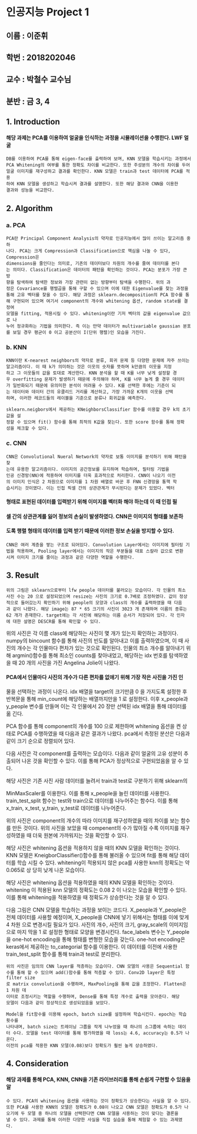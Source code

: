 # 인공지능 Project 1

## 이름 : 이준휘

## 학번 : 2018202046

## 교수 : 박철수 교수님

## 분반 : 금 3, 4


## 1. Introduction

#### 해당 과제는 PCA를 이용하여 얼굴을 인식하는 과정을 시뮬레이션을 수행한다. LWF 얼굴

```
DB를 이용하여 PCA를 통해 eigen-face를 출력하여 보며, KNN 모델을 학습시키는 과정에서
PCA Whitening의 여부를 통한 정확도 차이를 비교한다. 또한 주성분의 개수의 차이를 두어
얼굴 이미지를 재구성하고 결과를 확인한다. KNN 모델은 train과 test 데이터에 PCA를 적용
하여 KNN 모델을 생성하고 학습시켜 결과를 설명한다. 또한 해당 결과와 CNN을 이용한
결과와 성능을 비교한다.
```
## 2. Algorithm

### a. PCA

```
PCA란 Principal Component Analysis의 약자로 인공지능에서 많이 쓰이는 알고리즘 중 하
나다. PCA는 크게 Compression과 Classification으로 핵심을 나눌 수 있다, Compression은
dimensions을 줄인다는 의미로, 기존의 데이터보다 차원의 개수를 줄여 데이터를 본다
는 의미다. Classification은 데이터의 패턴을 확인하는 것이다. PCA는 분포가 가장 큰 방
향을 탐색하여 탐색한 정보와 가장 관련이 없는 방향부터 탐색을 수행한다. 위의 과
정은 Covariance를 행렬곱을 통해 구할 수 있으며 이에 대한 Eigenvalue를 찾는 과정을
통해 고유 벡터를 찾을 수 있다. 해당 과정은 sklearn.decomposition의 PCA 함수를 통
해 구현되어 있으며 여기서 component의 개수와 whitening 옵션, random state를 결정여
모델을 fitting, 적용시킬 수 있다. whitening이란 기저 벡터의 값을 eigenvalue 값으로 나
누어 정규화하는 기법을 의미한다. 즉 이는 만약 데이터가 multivariable gaussian 분포
를 보일 경우 평균이 0 이고 공분산이 I(단위 행렬)인 모습을 가진다.
```
### b. KNN

```
KNN이란 K-nearest neighbors의 약자로 분류, 회귀 문제 등 다양한 문제에 자주 쓰이는
알고리즘이다. 이 때 k가 의미하는 것은 이웃의 숫자를 뜻하며 k만큼의 이웃을 지정
하고 그 이웃들의 값을 토대로 계산한다. KNN 분석을 할 때 K를 너무 낮게 설정할 경
우 overfitting 문제가 발생하기 때문에 주의해야 하며, K를 너무 높게 줄 경우 데이터
가 일반화되기 때문에 유의미한 분석이 어려울 수 있다. K를 선택한 후에는 기준이 되
는 데이터와 데이터 간의 유클리드 거리를 계산하고, 가장 가까운 K개의 이웃을 선택
하며, 이러한 레코드들의 레이블을 기준으로 분류나 회귀값을 예측한다.
```
```
sklearn.neigbors에서 제공하는 KNeighborsClassifier 함수를 이용할 경우 k의 초기값을 설
정할 수 있으며 fit() 함수를 통해 최적의 K값을 찾는다. 또한 score 함수를 통해 정확
성을 체크할 수 있다.
```
### c. CNN

```
CNN은 Convolutional Nueral Network의 약자로 보통 이미지를 분석하기 위해 패턴을 찾
는데 유용한 알고리즘이다. 이미지의 공간정보를 유지하며 학습하며, 필터링 기법을
인공 신경망(NN)에 적용하여 이미지를 더욱 효과적으로 처리한다. CNN이 나오기 이전
의 이미지 인식은 2 차원으로 이미지를 1 차원 배열로 바꾼 후 FNN 신경망을 통핵 학
습시키는 것이였다. 이는 인접 픽셀 간의 상관관계가 무시된다는 문제가 있었다. 벡터
```

#### 형태로 표현된 데이터를 입력받기 위해 이미지를 벡터화 해야 하는데 이 때 인접 필

#### 셀 간의 상관관계를 잃어 정보의 손실이 발생하였다. CNN은 이미지의 형태를 보존하

#### 도록 행렬 형태의 데이터를 입력 받기 때문에 이러한 정보 손실을 방지할 수 있다.

```
CNN은 여러 계층을 쌓는 구조로 되어있다. Convolution Layer에서는 이미지에 필터링 기
법을 적용하며, Pooling layer에서는 이미지의 작은 부분들을 대표 스칼라 값으로 변환
시켜 이미지 크기를 줄이는 과정과 같은 다양한 역할을 수행한다.
```
## 3. Result

```
위의 그림은 sklearn으로부터 lfw people 데이터를 불러오는 모습이다. 각 인물의 최소
사진 수는 20 으로 설정되었으며 resize는 사진의 크기로 0.7배로 조정하였다. 값이 정상
적으로 들어갔는지 확인하기 위해 people의 모양과 class의 개수를 출력하였을 때 다음
과 같이 나왔다. 해당 image는 87 * 65 크기의 사진이 3023 개 존재하며 이름의 종류는
62 개가 존재한다. target에는 각 사진에 해당하는 이름 순서가 저장되어 있다. 각 인자
에 대한 설명은 DESCR를 통해 확인할 수 있다.
```

위의 사진은 각 이름 class에 해당하는 사진이 몇 개가 있는지 확인하는 과정이다.
numpy의 bincount 함수를 통해 사진의 빈도를 알아내고 이를 출력하였으며, 이 때 사
진의 개수는 각 인물마다 편차가 있는 것으로 확인된다. 인물의 최소 개수를 알아내기
위해 argmin()함수를 통해 최소인 counts를 찾아내었고, 해당하는 idx 번호를 탐색하였
을 때 20 개의 사진을 가진 Angelina Jolie이 나왔다.

#### PCA에서 인물마다 사진의 개수가 다른 편차를 없애기 위해 가장 작은 사진을 가진 인

물을 선택하는 과정이 나온다. idx 배열을 target의 크기만큼 0 을 가지도록 설정한 후
반복문을 통해 min_count에 해당하는 배열까지만을 1 로 설정한다. 이후 x_people과
y_people 변수를 만들며 이는 각 인물에서 20 장만 선택된 idx 배열을 통해 데이터를 옮
긴다.


PCA 함수를 통해 component의 개수를 100 으로 제한하며 whitening 옵션을 켠 상태로
PCA를 수행하였을 때 다음과 같은 결과가 나왔다. pca에서 측정된 분산은 다음과 같이
크기 순으로 정렬되어 있다.

다음 사진은 각 component를 출력하는 모습이다. 다음과 같이 얼굴의 고유 성분이 추
출되어 나온 것을 확인할 수 있다. 이를 통해 PCA가 정상적으로 구현되었음을 알 수
있다.

해당 사진은 기존 사진 사람 데이터를 늘려서 train과 test로 구분하기 위해 sklearn의


MinMaxScaler를 이용한다. 이를 통해 x_people을 늘린 데이터를 사용한다. train_test_split
함수는 test와 train으로 데이터를 나누어주는 함수다. 이를 통해 x_train, x_test, y_train,
y_test로 데이터를 나누어준다.

위의 사진은 component의 개수의 따라 이미지를 재구성하였을 때의 차이를 보는 함수
를 만든 것이다. 위의 사진을 보았을 때 compenent의 수가 많아질 수록 이미지를 재구
성하였을 때 더욱 원본에 가까워지는 것을 확인할 수 있다.


해당 사진은 whitening 옵션을 적용하지 않을 때의 KNN 모델을 확인하는 것이다. KNN
모델은 KneigborClassifier()함수를 통해 불러올 수 있으며 fit를 통해 해당 데이터를 학습
시킬 수 있다. whitening이 적용되지 않은 pca를 사용한 knn의 정확도는 약 0.065로 상
당히 낮게 나온 모습이다.

해당 사진은 whitening 옵션을 적용하였을 때의 KNN 모델을 확인하는 것이다. whitening
이 적용된 knn 모델의 정확도는 0.08 2 이 나오는 모습을 확인할 수 있다. 이를 통해
whitening을 적용하였을 때 정확도가 상승한다는 것을 알 수 있다.

다음 그림은 CNN 모델을 학습하는 과정을 보이는 코드다. X_people과 Y_people은 전체
데이터를 사용할 예정이며, X_people을 CNN에 넣기 위해서는 형태를 이에 맞게 4 차원
으로 변경시킬 필요가 있다. 사진의 개수, 사진의 크기, gray_scale의 이미지임으로 마지
막을 1 로 설정한 형태로 모양을 변경시킨다. face_labels 변수는 Y_people을 one-hot
encoding을 통해 형태를 변형한 모습을 갖는다. one-hot encoding은 keras에서 제공하는
to_categorial 함수를 이용한다. 이 데이터를 이전에 사용한 train_test_split 함수를 통해
train과 test로 분리한다.


```
위의 사진은 임의의 CNN layer를 적층하는 모습이다. CNN 모델의 사용은 Sequential 함
수를 통해 할 수 있으며 add()함수를 통해 적층할 수 있다. Conv2D layer은 특정 filter size
로 matrix convolution을 수행하며, MaxPooling을 통해 값을 조정한다. Flatten은 1 차원 데
이터로 조정시키는 역할을 수행하며, Dense를 통해 특정 개수로 출력을 모아준다. 해당
모델이 다음과 같이 정상적으로 생성되었음을 보았다.
```
```
Model을 fit함수를 이용해 epoch, batch size를 설정하여 학습시킨다. epoch는 학습 횟수를
나타내며, batch size는 트레이닝 그룹을 작게 나누었을 때 하나의 소그룹에 속하는 데이
터 수다. 모델을 test 데이터를 통해 평가하였을 때 loss는 4.6, accuracy는 0.5가 나온다.
이전의 pca를 적용한 KNN 모델(0.08)보다 정확도가 훨씬 높게 상승하였다.
```
## 4. Consideration

#### 해당 과제를 통해 PCA, KNN, CNN을 기존 라이브러리를 통해 손쉽게 구현할 수 있음을 알

```
수 있다. PCA의 whitening 옵션을 사용하는 것이 정확도가 상승한다는 사실을 알 수 있다.
또한 PCA를 사용한 KNN의 모델은 정확도가 0.08이 나오고 CNN 모델은 정확도가 0.5가 나
오기에 두 모델 중 하나의 모델을 선택한다면 CNN 모델을 사용하는 것이 맞다는 결론을
낼 수 있다. 과제를 통해 이러한 다양한 사실을 직접 실습을 통해 체험할 수 있는 과제였
다.
```


